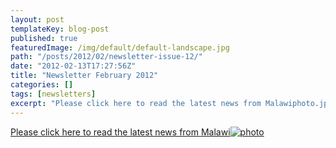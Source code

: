 ```yaml
---
layout: post
templateKey: blog-post
published: true
featuredImage: /img/default/default-landscape.jpg
path: "/posts/2012/02/newsletter-issue-12/"
date: "2012-02-13T17:27:56Z"
title: "Newsletter February 2012"
categories: []
tags: [newsletters]
excerpt: "Please click here to read the latest news from Malawiphoto.jpg)"
---
```


[Please click here to read the latest news from Malawi](https://landirani.org/pdfs/newsletters/Newsletter_issue_12.pdf)[![photo](<https://www.landirani.org/image_library/news/full_size/4f39722372cb2newsletter_issue_12.pdf_(page_1_of_4).jpg>)](https://landirani.org/pdfs/newsletters/Newsletter_issue_12.pdf)
